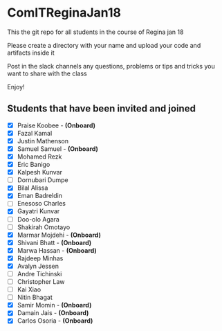 # ComITReginaJan18
This the git repo for all students in the course of Regina jan 18

Please create a directory with your name and upload your code and artifacts inside it

Post in the slack channels any questions, problems or tips and tricks you want to share with the class 

Enjoy!

Students that have been invited and joined
---------
- [x] Praise Koobee - **(Onboard)**
- [x] Fazal Kamal
- [x] Justin Mathenson
- [x] Samuel Samuel - **(Onboard)**
- [x] Mohamed Rezk
- [x] Eric Banigo
- [x] Kalpesh Kunvar
- [ ] Dornubari Dumpe
- [x] Bilal Alissa
- [x] Eman Badreldin
- [ ] Enesoso Charles
- [x] Gayatri Kunvar
- [ ] Doo-olo Agara
- [ ] Shakirah Omotayo
- [x] Marmar Mojdehi - **(Onboard)**
- [x] Shivani Bhatt - **(Onboard)**
- [x] Marwa Hassan - **(Onboard)**
- [x] Rajdeep Minhas
- [x] Avalyn Jessen
- [ ] Andre Tichinski
- [ ] Christopher Law
- [ ] Kai Xiao
- [ ] Nitin Bhagat
- [x] Samir Momin - **(Onboard)**
- [x] Damain Jais - **(Onboard)**
- [x] Carlos Osoria - **(Onboard)**
